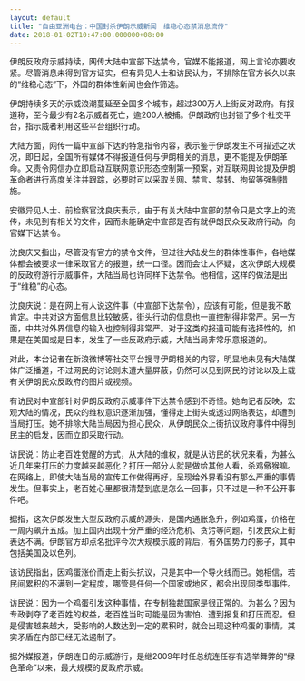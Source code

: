 ```yaml
---
layout: default
title: "自由亚洲电台：中国封杀伊朗示威新闻　维稳心态禁消息流传"
date: 2018-01-02T10:47:00.000000+08:00
---
```


伊朗反政府示威持续，网传大陆中宣部下达禁令，官媒不能报道，网上言论亦要收紧。尽管消息未得到官方证实，但有异见人士和访民认为，不排除在官方长久以来的“维稳心态”下，外国的群体性新闻也会作筛选。

伊朗持续多天的示威浪潮蔓延至全国多个城市，超过300万人上街反对政府。有报道称，至今最少有2名示威者死亡，逾200人被捕。伊朗政府也封锁了多个社交平台，指示威者利用这些平台组织行动。

大陆方面，网传一篇中宣部下达的特急指令内容，表示鉴于伊朗发生不可描述之状况，即日起，全国所有媒体不得报道任何与伊朗相关的消息，更不能提及伊朗革命。又责令网信办立即启动互联网意识形态控制第一预案，对互联网舆论提及伊朗革命者进行高度关注并跟踪，必要时可以采取关网、禁言、禁转、拘留等强制措施。

安徽异见人士、前检察官沈良庆表示，由于有关大陆中宣部的禁令只是文字上的流传，未见到有相关的文件，因而未能确定中宣部是否有就伊朗民众反政府行动，向官媒下达禁令。

沈良庆又指出，尽管没有官方的禁令文件，但过往大陆发生的群体性事件，各地媒体都会被要求一律采取官方的报道，统一口径。因而会让人怀疑，这次伊朗大规模的反政府游行示威事件，大陆当局也许同样下达禁令。他相信，这样的做法是出于“维稳”的心态。

沈良庆说︰是在网上有人说这件事（中宣部下达禁令），应该有可能，但是我不敢肯定。中共对这方面信息比较敏感，街头行动的信息也一直控制得非常严。另一方面，中共对外界信息的输入也控制得非常严。对于这类的报道可能有选择性的，如果是在美国或是日本，发生了一些反政府示威，大陆当局非常乐意报道的。

对此，本台记者在新浪微博等社交平台搜寻伊朗相关的内容，明显地未见有大陆媒体广泛播道，不过网民的讨论则未遭大量屏蔽，仍然可以见到网民的讨论以及上载有关伊朗民众反政府的图片或视频。

有访民对中宣部针对伊朗反政府示威事件下达禁令感到不奇怪。她向记者反映，宏观大陆的情况，民众的维权意识逐渐加强，懂得走上街头或透过网络表达，却遭到当局打压。她不排除大陆当局因为担心民众，从伊朗民众上街抗议政府事件中得到民主的启发，因而立即采取行动。

访民说︰防止老百姓觉醒的方式，从大陆的维权，就是从访民的状况来看，为甚么近几年来打压的力度越来越恶化？打压一部分人就是做给其他人看，杀鸡儆猴嘛。在网络上，即使大陆当局的宣传工作做得再好，呈现给外界看没有那么严重的事情发生。但事实上，老百姓心里都很清楚到底是怎么一回事，只不过是一种不公开事件吧。

据指，这次伊朗发生大型反政府示威的源头，是国内通胀急升，例如鸡蛋，价格在一周内飙升五成。加上国内出现十分严重的经济危机、贪污等问题，引发民众上街表达不满。伊朗官方却点名批评今次大规模示威的背后，有外国势力的影子，其中包括美国及以色列。

该访民指出，因鸡蛋涨价而走上街头抗议，只是其中一个导火线而已。她相信，若民间累积的不满到一定程度，哪管是任何一个国家或地区，都会出现同类型事件。

访民说︰因为一个鸡蛋引发这种事情，在专制独裁国家是很正常的。为甚么？因为专政剥夺了老百姓的权益，老百姓当时可能是因为害怕、遭到报复和打压而忍。但是侵害越来越大，受影响的人数达到一定的累积时，就会出现这种鸡蛋的事情。其实矛盾在内部已经无法遏制了。

据外媒报道，伊朗连日的示威游行，是继2009年时任总统连任存有选举舞弊的“绿色革命”以来，最大规模的反政府示威。

